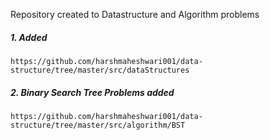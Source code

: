 Repository created to Datastructure and Algorithm problems

##### 1. Added
    https://github.com/harshmaheshwari001/data-structure/tree/master/src/dataStructures
##### 2. Binary Search Tree Problems added  
    https://github.com/harshmaheshwari001/data-structure/tree/master/src/algorithm/BST
